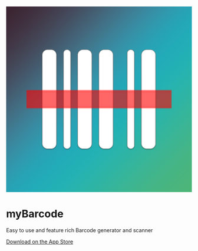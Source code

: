 ![myBarcode Logo](App/Assets.xcassets/AppIcon.appiconset/Logo.png)
# myBarcode
Easy to use and feature rich Barcode generator and scanner

[Download on the App Store](https://apps.apple.com/app/myqrcode/id1444531883)
